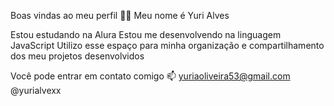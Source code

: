 Boas vindas ao meu perfil 💙💙
Meu nome é Yuri Alves

Estou estudando na Alura
Estou me desenvolvendo na linguagem JavaScript
Utilizo esse espaço para minha organização e compartilhamento dos meu projetos desenvolvidos

Você pode entrar em contato comigo 📫
yuriaoliveira53@gmail.com
@yurialvexx
